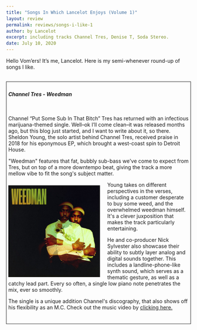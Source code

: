 ```yaml
---
title: "Songs In Which Lancelot Enjoys (Volume 1)"
layout: review
permalink: reviews/songs-i-like-1
author: by Lancelot
excerpt: including tracks Channel Tres, Denise T, Soda Stereo.
date: July 10, 2020
---
```




Hello Vom’ers! It’s me, Lancelot. Here is my semi-whenever round-up of songs I like.
<br>
<br>


<div class="box"> 
<h4> <i> Channel Tres - Weedman </i></h4>
<br>
<p> Channel “Put Some Sub In That Bitch” Tres has returned with an infectious marijuana-themed single. Well–ok I’ll come clean–it was released months ago, but this blog just started, and I want to write about it, so there. Sheldon Young, the solo artist behind Channel Tres, received praise in 2018 for his eponymous EP, which brought a west-coast spin to Detroit House. </p>
<p> "Weedman" features that fat, bubbly sub-bass we've come to expect from Tres, but on top of a more downtempo beat, giving the track a more mellow vibe to fit the song's subject matter. </p>
<img src="../assets/channel-tres-weedman.jpg" align="left" height="250px" width="250px" class="pic">
<p>Young takes on different perspectives in the verses, including a customer desperate to buy some weed, and the overwhelmed weedman himself. It's a clever juxposition that makes the track particularly entertaining.  </p>
<p> He and co-producer Nick Sylvester also showcase their ability to subtly layer analog and digital sounds together. This includes a landline-phone-like synth sound, which serves as a thematic gesture, as well as a catchy lead part. Every so often, a single low piano note penetrates the mix, ever so smoothly.    </p>
<p>The single is a unique addition Channel's discography, that also shows off his flexibility as an M.C.
 Check out the music video by <a href="https://www.youtube.com/watch?v=4klQbrQeB7k"> clicking here.</a></p>
<br clear="left">
	
</div>


<style type="text/css">
	.box{
		border-style: solid;
		border-width: 1px;
		padding: 5px
	}
	.pic{
		padding-right: 20px;
		padding-top: 10px

	}
</style>